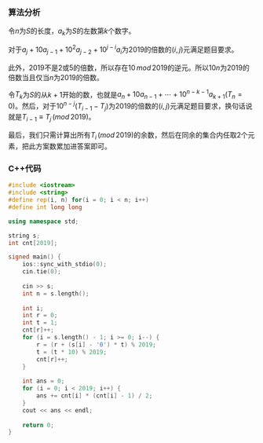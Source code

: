 ### 算法分析
令$n$为$S$的长度，$a_k$为$S$的左数第$k$个数字。

对于$a_j + 10a_{j-1} + 10^2a_{j-2} + 10^{j-i}a_i$为$2019$的倍数的$(i,j)$元满足题目要求。

此外，$2019$不是$2$或$5$的倍数，所以存在$10 \, mod\, 2019$的逆元。所以$10n$为$2019$的倍数当且仅当$n$为$2019$的倍数。

令$T_k$为$S$的从$k+1$开始的数，也就是$a_n + 10a_{n-1} + \cdots + 10^{n-k-1}a_{k+1}(T_n = 0)$。然后，对于$10^{n-j}(T_{i-1} - T_j)$为$2019$的倍数的$(i,j)$元满足题目要求，换句话说就是$T_{i-1}\equiv T_j\, (mod\, 2019)$。

最后，我们只需计算出所有$T_i\, (mod\, 2019)$的余数，然后在同余的集合内任取$2$个元素，把此方案数累加进答案即可。


### C++代码
```cpp
#include <iostream>
#include <string>
#define rep(i, n) for(i = 0; i < n; i++)
#define int long long

using namespace std;

string s;
int cnt[2019];

signed main() {
	ios::sync_with_stdio(0);
	cin.tie(0);
	
	cin >> s;
	int n = s.length();
	
	int i;
	int r = 0;
	int t = 1;
	cnt[r]++;
	for (i = s.length() - 1; i >= 0; i--) {
		r = (r + (s[i] - '0') * t) % 2019;
		t = (t * 10) % 2019;
		cnt[r]++;
	}
	
	int ans = 0;
	for (i = 0; i < 2019; i++) {
		ans += cnt[i] * (cnt[i] - 1) / 2;
	}
	cout << ans << endl;
	
	return 0;
}
```
